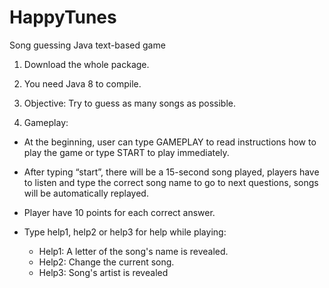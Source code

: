 # HappyTunes
Song guessing Java text-based game

1.  Download the whole package.

2.  You need Java 8 to compile.

3.  Objective: Try to guess as many songs as possible.

4.  Gameplay:

  - At the beginning, user can type GAMEPLAY to read instructions how to play the game or type START to play immediately.

  - After typing “start”, there will be a 15-second song played, players have to listen and type the correct song name to go 	  to next questions, songs will be automatically replayed.

  - Player have 10 points for each correct answer.

  - Type help1, help2 or help3 for help while playing:

	+ Help1: A letter of the song's name is revealed.
	+ Help2: Change the current song.
	+ Help3: Song's artist is revealed
